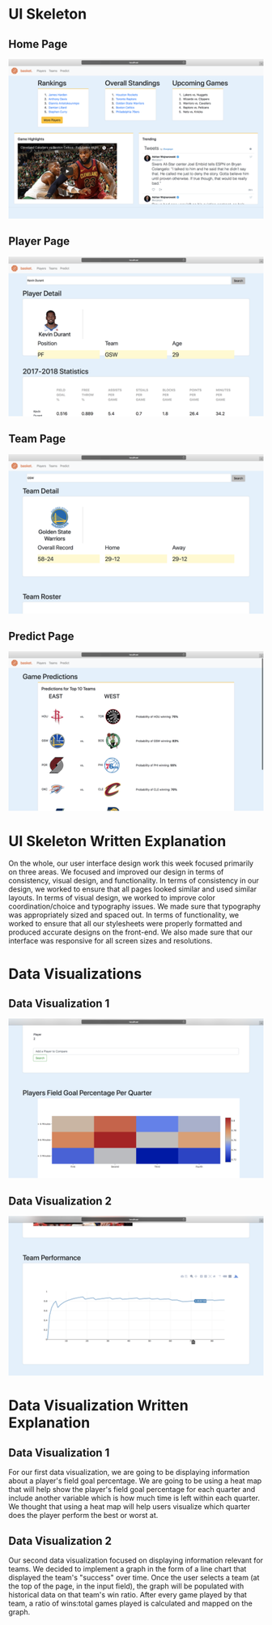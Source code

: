 # UI Skeleton
## Home Page
![Home](/milestones/milestone6/home.png)

## Player Page
![Player](/milestones/milestone6/player.png)

## Team Page
![Team](/milestones/milestone6/team.png)

## Predict Page
![Predict](/milestones/milestone6/predict.png)


# UI Skeleton Written Explanation
On the whole, our user interface design work this week focused primarily on three areas. We focused and improved our design in terms of consistency, visual design, and functionality. In terms of consistency in our design, we worked to ensure that all pages looked similar and used similar layouts. In terms of visual design, we worked to improve color coordination/choice and typography issues. We made sure that typography was appropriately sized and spaced out. In terms of functionality, we worked to ensure that all our stylesheets were properly formatted and produced accurate designs on the front-end. We also made sure that our interface was responsive for all screen sizes and resolutions.


# Data Visualizations
## Data Visualization 1
![Data Visualization 1](/milestones/milestone6/dv1.png)

## Data Visualization 2
![Data Visualization 2](/milestones/milestone6/dv2.png)


# Data Visualization Written Explanation
## Data Visualization 1
For our first data visualization, we are going to be displaying information about a player's field goal percentage. We are going to be using a heat map that will help show the player's field goal percentage for each quarter and include another variable which is how much time is left within each quarter. We thought that using a heat map will help users visualize which quarter does the player perform the best or worst at.

## Data Visualization 2
Our second data visualization focused on displaying information relevant for teams. We decided to implement a graph in the form of a line chart that displayed the team's "success" over time. Once the user selects a team (at the top of the page, in the input field), the graph will be populated with historical data on that team's win ratio. After every game played by that team, a ratio of wins:total games played is calculated and mapped on the graph.
